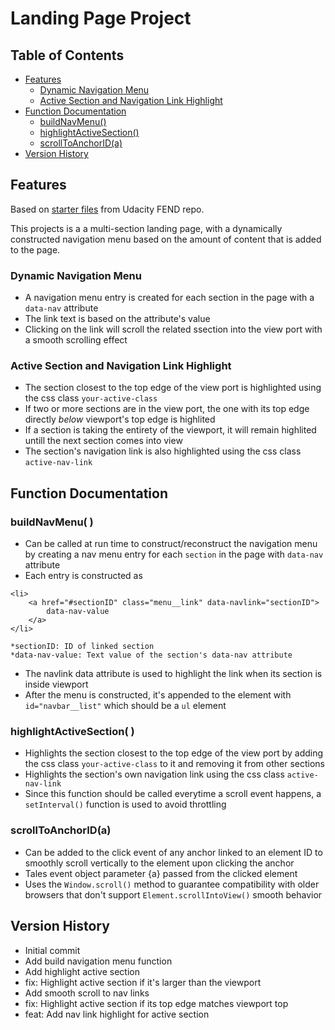 # Landing Page Project

## Table of Contents

* [Features](#features)
    - [Dynamic Navigation Menu](#dynamic-navigation-menu)
    - [Active Section and Navigation Link Highlight](#active-section-and-navigation-link-highlight)
* [Function Documentation](#function-documentation)
    - [buildNavMenu()](#buildnavmenu-)
	- [highlightActiveSection()](#highlightactivesection-)
	- [scrollToAnchorID(a)](#scrolltoanchorida)
* [Version History](#version-history)

## Features
Based on [starter files](https://github.com/udacity/fend/tree/refresh-2019/projects/landing-page) from Udacity FEND repo.

This projects is a a multi-section landing page, with a dynamically constructed navigation menu based on the amount of content that is added to the page.
### Dynamic Navigation Menu
- A navigation menu entry is created for each section in the page with a `data-nav` attribute
- The link text is based on the attribute's value
- Clicking on the link will scroll the related ssection into the view port with a smooth scrolling effect
### Active Section and Navigation Link Highlight
- The section closest to the top edge of the view port is highlighted using the css class `your-active-class`
- If two or more sections are in the view port, the one with its top edge directly _below_ viewport's top edge is highlited
- If a section is taking the entirety of the viewport, it will remain highlited untill the next section comes into view
- The section's navigation link is also highlighted using the css class `active-nav-link`

## Function Documentation
### buildNavMenu( )
- Can be called at run time to construct/reconstruct the navigation menu by creating a nav menu entry for each `section` in the page with `data-nav` attribute
- Each entry is constructed as
```
<li>
    <a href="#sectionID" class="menu__link" data-navlink="sectionID">
	    data-nav-value
    </a>
</li>
```
    *sectionID: ID of linked section
	*data-nav-value: Text value of the section's data-nav attribute
- The navlink data attribute is used to highlight the link when its section is inside viewport
- After the menu is constructed, it's appended to the element with `id="navbar__list"` which should be a `ul` element

### highlightActiveSection( )
- Highlights the section closest to the top edge of the view port by adding the css class `your-active-class` to it and removing it from other sections
- Highlights the section's own navigation link using the css class `active-nav-link`
- Since this function should be called everytime a scroll event happens, a `setInterval()` function is used to avoid throttling

### scrollToAnchorID(a)
- Can be added to the click event of any anchor linked to an element ID to smoothly scroll vertically to the element upon clicking the anchor
- Tales event object parameter {a} passed from the clicked <a> element
- Uses the `Window.scroll()` method to guarantee compatibility with older browsers that don't support `Element.scrollIntoView()` smooth behavior

## Version History
- Initial commit
- Add build navigation menu function
- Add highlight active section
- fix: Highlight active section if it's larger than the viewport
- Add smooth scroll to nav links
- fix: Highlight active section if its top edge matches viewport top
- feat: Add nav link highlight for active section
